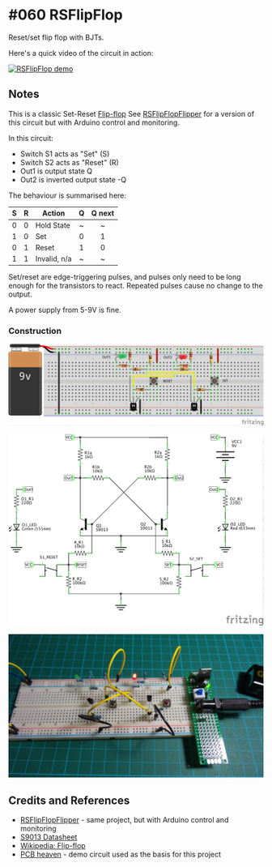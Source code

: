 # #060 RSFlipFlop

Reset/set flip flop with BJTs.

Here's a quick video of the circuit in action:

[![RSFlipFlop demo](http://img.youtube.com/vi/Df0gB0qHPFM/0.jpg)](http://www.youtube.com/watch?v=Df0gB0qHPFM)

## Notes

This is a classic Set-Reset [Flip-flop](http://en.wikipedia.org/wiki/Flip-flop_%28electronics%29)
See [RSFlipFlopFlipper](../RSFlipFlopFlipper) for a version of this circuit but with Arduino control and monitoring.

In this circuit:

* Switch S1 acts as "Set" (S)
* Switch S2 acts as "Reset" (R)
* Out1 is output state Q
* Out2 is inverted output state -Q

The behaviour is summarised here:

| S  | R  | Action      | Q  | Q next |
|:--:|:--:|-------------|:--:|:------:|
| 0  | 0  | Hold State  | ~  | ~      |
| 1  | 0  | Set         | 0  | 1      |
| 0  | 1  | Reset       | 1  | 0      |
| 1  | 1  | Invalid, n/a| ~  | ~      |

Set/reset are edge-triggering pulses, and pulses only need to be long enough for the transistors to react.
Repeated pulses cause no change to the output.

A power supply from 5-9V is fine.

### Construction

![The Breadboard](./assets/RSFlipFlop_bb.jpg?raw=true)

![The Schematic](./assets/RSFlipFlop_schematic.jpg?raw=true)

![The Build](./assets/RSFlipFlop_build.jpg?raw=true)

## Credits and References
* [RSFlipFlopFlipper](../RSFlipFlopFlipper) - same project, but with Arduino control and monitoring
* [S9013 Datasheet](http://www.futurlec.com/Transistors/S9013.shtml)
* [Wikipedia: Flip-flop](http://en.wikipedia.org/wiki/Flip-flop_%28electronics%29)
* [PCB heaven](http://www.pcbheaven.com/userpages/basic_transistor_circuits/) - demo circuit used as the basis for this project